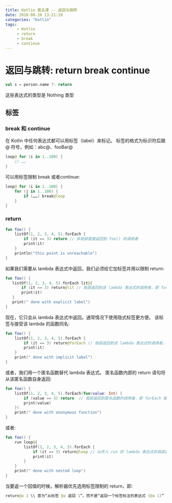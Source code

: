 ```yaml
---
title: Kotlin 第五课 -- 返回与跳转
date: 2018-08-26 13:21:19
categories: "Kotlin"
tags:
     - Kotlin
     - return
     - break
     - continue
---
```


# 返回与跳转: return break continue

```kotlin
val s = person.name ?: return
```

这些表达式的类型是 Nothing 类型
<!-- more -->

## 标签

### break 和 continue

在 Kotlin 中任何表达式都可以用标签（label）来标记。 标签的格式为标识符后跟 @ 符号，例如：abc@、fooBar@

```kotlin
loop@ for (i in 1..100) {
    // ……
}
```

可以用标签限制 break 或者continue:

```kotlin
loop@ for (i in 1..100) {
    for (j in 1..100) {
        if (……) break@loop
    }
}
```

### return

```kotlin
fun foo() {
    listOf(1, 2, 3, 4, 5).forEach {
        if (it == 3) return // 非局部直接返回到 foo() 的调用者
        print(it)
    }
    println("this point is unreachable")
}
```

 如果我们需要从 lambda 表达式中返回，我们必须给它加标签并用以限制 return:

 ```kotlin
 fun foo() {
    listOf(1, 2, 3, 4, 5).forEach lit@{
        if (it == 3) return@lit // 局部返回到该 lambda 表达式的调用者，即 forEach 循环
        print(it)
    }
    print(" done with explicit label")
}
```

现在，它只会从 lambda 表达式中返回。通常情况下使用隐式标签更方便。 该标签与接受该 lambda 的函数同名:

```kotlin
fun foo() {
    listOf(1, 2, 3, 4, 5).forEach {
        if (it == 3) return@forEach // 局部返回到该 lambda 表达式的调用者，即 forEach 循环
        print(it)
    }
    print(" done with implicit label")
}
```

或者，我们用一个匿名函数替代 lambda 表达式。 匿名函数内部的 return 语句将从该匿名函数自身返回:

```kotlin
fun foo() {
    listOf(1, 2, 3, 4, 5).forEach(fun(value: Int) {
        if (value == 3) return  // 局部返回到匿名函数的调用者，即 forEach 循环
        print(value)
    })
    print(" done with anonymous function")
}
```

或者:

```kotlin
fun foo() {
    run loop@{
        listOf(1, 2, 3, 4, 5).forEach {
            if (it == 3) return@loop // 从传入 run 的 lambda 表达式非局部返回
            print(it)
        }
    }
    print(" done with nested loop")
}
```

当要返一个回值的时候，解析器优先选用标签限制的 return，即:

```kotlin
return@a 1 \\ 意为“从标签 @a 返回 1”，而不是“返回一个标签标注的表达式 (@a 1)”
```